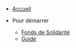 - [Accueil](/)

- Pour démarrer
  - [Fonds de Solidarité](content/fonds-solidarite.md 'Fonds de solidarité')
  - [Guide](content/guide.md 'The greatest guide in the world')
